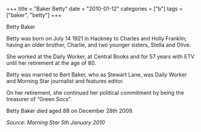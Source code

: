 +++
title = "Baker Betty"
date = "2010-01-12"
categories = ["b"]
tags = ["baker", "betty"]
+++

Betty Baker

Betty was born on July 14 1921 in Hackney to Charles and Holly Franklin; having an older brother, Charlie, and two younger sisters, Stella and Olive.

She worked at the Daily Worker, at Central Books and for 57 years with ETV until her retirement at the age of 80.

Betty was married to Bert Baker, who as Stewart Lane, was Daily Worker and Morning Star journalist and features editor.

On her retirement, she continued her political commitment by being the treasurer of “Green Socs”.

Betty Baker died aged 88 on December 28th 2009.

_Source: Morning Star_ _5th January 2010_
